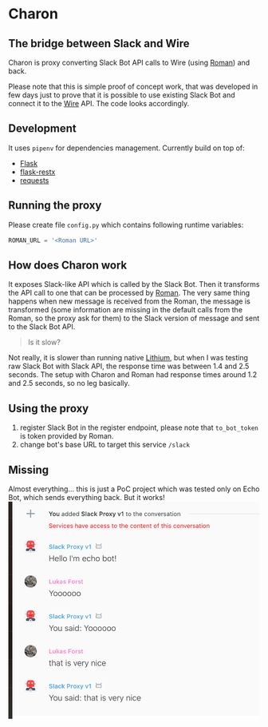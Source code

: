 # Charon
## The bridge between Slack and Wire

Charon is proxy converting Slack Bot API calls to Wire (using [Roman](https://github.com/dkovacevic/roman)) and back.

Please note that this is simple proof of concept work, that was developed in few days just to prove that it is possible
to use existing Slack Bot and connect it to the [Wire](https://wire.com) API.
The code looks accordingly.

## Development

It uses `pipenv` for dependencies management. 
Currently build on top of:
- [Flask](https://github.com/pallets/flask)
- [flask-restx](https://github.com/python-restx/flask-restx)
- [requests](https://github.com/psf/requests)

## Running the proxy
Please create file `config.py` which contains following runtime variables:
```python
ROMAN_URL = '<Roman URL>'
```

## How does Charon work
It exposes Slack-like API which is called by the Slack Bot.
Then it transforms the API call to one that can be processed by [Roman](https://github.com/dkovacevic/roman).
The very same thing happens when new message is received from the Roman,
the message is transformed (some information are missing in the default calls from the Roman, so the proxy ask for them)
 to the Slack version of message and sent to the Slack Bot API.
 
 > Is it slow?
 
 Not really, it is slower than running native [Lithium](https://github.com/wireapp/lithium),
 but when I was testing raw Slack Bot with Slack API, the response time was between 1.4 and 2.5 seconds.
 The setup with Charon and Roman had response times around 1.2 and 2.5 seconds, so no leg basically. 

## Using the proxy
1) register Slack Bot in the register endpoint, please note that `to_bot_token` is token provided by Roman.
2) change bot's base URL to target this service `/slack`

## Missing 
Almost everything... this is just a PoC project which was tested only on Echo Bot,
which sends everything back.
But it works!
![alt text](resources/working_example.png "Working example of the proxy.")
